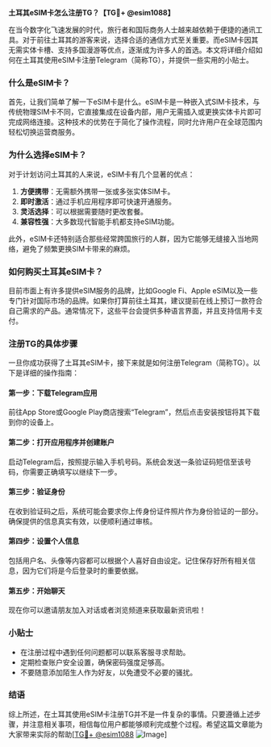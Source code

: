 **土耳其eSIM卡怎么注册TG？【TG💪+ @esim1088】**

在当今数字化飞速发展的时代，旅行者和国际商务人士越来越依赖于便捷的通讯工具。对于前往土耳其的游客来说，选择合适的通信方式至关重要。而eSIM卡因其无需实体卡槽、支持多国漫游等优点，逐渐成为许多人的首选。本文将详细介绍如何在土耳其使用eSIM卡注册Telegram（简称TG），并提供一些实用的小贴士。

### 什么是eSIM卡？

首先，让我们简单了解一下eSIM卡是什么。eSIM卡是一种嵌入式SIM卡技术，与传统物理SIM卡不同，它直接集成在设备内部，用户无需插入或更换实体卡片即可完成网络连接。这种技术的优势在于简化了操作流程，同时允许用户在全球范围内轻松切换运营商服务。

### 为什么选择eSIM卡？

对于计划访问土耳其的人来说，eSIM卡有几个显著的优点：

1. **方便携带**：无需额外携带一张或多张实体SIM卡。
2. **即时激活**：通过手机应用程序即可快速开通服务。
3. **灵活选择**：可以根据需要随时更改套餐。
4. **兼容性强**：大多数现代智能手机都支持eSIM功能。

此外，eSIM卡还特别适合那些经常跨国旅行的人群，因为它能够无缝接入当地网络，避免了频繁更换SIM卡带来的麻烦。

### 如何购买土耳其eSIM卡？

目前市面上有许多提供eSIM服务的品牌，比如Google Fi、Apple eSIM以及一些专门针对国际市场的品牌。如果你打算前往土耳其，建议提前在线上预订一款符合自己需求的产品。通常情况下，这些平台会提供多种语言界面，并且支持信用卡支付。

### 注册TG的具体步骤

一旦你成功获得了土耳其eSIM卡，接下来就是如何注册Telegram（简称TG）。以下是详细的操作指南：

#### 第一步：下载Telegram应用
前往App Store或Google Play商店搜索“Telegram”，然后点击安装按钮将其下载到你的设备上。

#### 第二步：打开应用程序并创建账户
启动Telegram后，按照提示输入手机号码。系统会发送一条验证码短信至该号码，你需要正确填写以继续下一步。

#### 第三步：验证身份
在收到验证码之后，系统可能会要求你上传身份证件照片作为身份验证的一部分。确保提供的信息真实有效，以便顺利通过审核。

#### 第四步：设置个人信息
包括用户名、头像等内容都可以根据个人喜好自由设定。记住保存好所有相关信息，因为它们将是今后登录时的重要依据。

#### 第五步：开始聊天
现在你可以邀请朋友加入对话或者浏览频道来获取最新资讯啦！

### 小贴士

- 在注册过程中遇到任何问题都可以联系客服寻求帮助。
- 定期检查账户安全设置，确保密码强度足够高。
- 不要随意添加陌生人作为好友，以免遭受不必要的骚扰。

### 结语

综上所述，在土耳其使用eSIM卡注册TG并不是一件复杂的事情。只要遵循上述步骤，并注意相关事项，相信每位用户都能够顺利完成整个过程。希望这篇文章能为大家带来实际的帮助[[TG💪+ @esim1088](https://t.me/s/esim1088) ![Image](https://i.postimg.cc/4NQfJmqS/Snipaste-2025-05-13-00-14-12.png)]